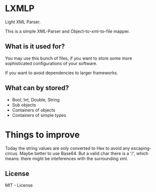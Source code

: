 # LXMLP
Light XML Parser.

This is a simple XML-Parser and Object-to-xml-to-file mapper.

## What is it used for?
You may use this bunch of files, if you want to store some more sophisticated configurations of your software.

If you want to avoid dependencies to larger frameworks.

## What can by stored?
- Bool, Int, Double, String
- Sub objects
- Containers of objects
- Containers of simple types

# Things to improve
Today the string values are only converted to Hex to avoid any escaping-circus. Maybe better to use Base64. But a valid char there is a '/', which means: there might be inteferences with the surrounding xml.

## License
MIT - License

